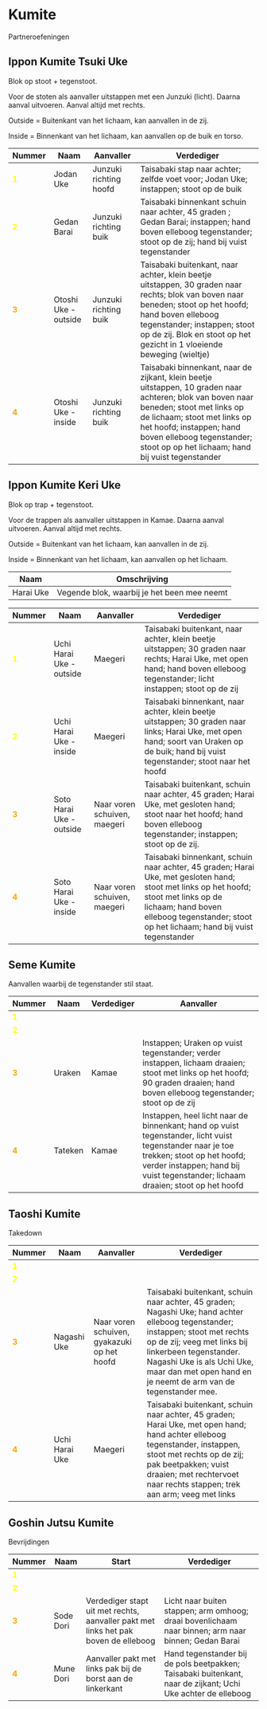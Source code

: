 # Kumite

Partneroefeningen

## Ippon Kumite Tsuki Uke

Blok op stoot + tegenstoot.

Voor de stoten als aanvaller uitstappen met een Junzuki (licht). Daarna aanval uitvoeren. Aanval altijd met rechts.

Outside = Buitenkant van het lichaam, kan aanvallen in de zij.

Inside = Binnenkant van het lichaam, kan aanvallen op de buik en torso.

| Nummer                                  | Naam                 | Aanvaller              | Verdediger                                                                                                                                                                                                                                                                           |
|-----------------------------------------|----------------------|------------------------|--------------------------------------------------------------------------------------------------------------------------------------------------------------------------------------------------------------------------------------------------------------------------------------|
| <span style="color:yellow">**1**</span> | Jodan Uke            | Junzuki richting hoofd | Taisabaki stap naar achter; zelfde voet voor; Jodan Uke; instappen; stoot op de buik                                                                                                                                                                                                 |
| <span style="color:yellow">**2**</span> | Gedan Barai          | Junzuki richting buik  | Taisabaki binnenkant schuin naar achter, 45 graden ; Gedan Barai; instappen; hand boven elleboog tegenstander; stoot op de zij; hand bij vuist tegenstander                                                                                                                          |
| <span style="color:orange">**3**</span> | Otoshi Uke - outside | Junzuki richting buik  | Taisabaki buitenkant, naar achter, klein beetje uitstappen, 30 graden naar rechts; blok van boven naar beneden; stoot op het hoofd; hand boven elleboog tegenstander; instappen; stoot op de zij. Blok en stoot op het gezicht in 1 vloeiende beweging (wieltje)                     |
| <span style="color:orange">**4**</span> | Otoshi Uke - inside  | Junzuki richting buik  | Taisabaki binnenkant, naar de zijkant, klein beetje uitstappen, 10 graden naar achteren; blok van boven naar beneden; stoot met links op de lichaam; stoot met links op het hoofd; instappen; hand boven elleboog tegenstander; stoot op op het lichaam; hand bij vuist tegenstander |

## Ippon Kumite Keri Uke

Blok op trap + tegenstoot.

Voor de trappen als aanvaller uitstappen in Kamae. Daarna aanval uitvoeren. Aanval altijd met rechts.

Outside = Buitenkant van het lichaam, kan aanvallen in de zij.

Inside = Binnenkant van het lichaam, kan aanvallen op het lichaam.

| Naam      | Omschrijving                                |
|-----------|---------------------------------------------|
| Harai Uke | Vegende blok, waarbij je het been mee neemt |

| Nummer                                  | Naam                     | Aanvaller                    | Verdediger                                                                                                                                                                                                                          |
|-----------------------------------------|--------------------------|------------------------------|-------------------------------------------------------------------------------------------------------------------------------------------------------------------------------------------------------------------------------------|
| <span style="color:yellow">**1**</span> | Uchi Harai Uke - outside | Maegeri                      | Taisabaki buitenkant, naar achter, klein beetje uitstappen; 30 graden naar rechts; Harai Uke, met open hand; hand boven elleboog tegenstander; licht instappen; stoot op de zij                                                     |
| <span style="color:yellow">**2**</span> | Uchi Harai Uke - inside  | Maegeri                      | Taisabaki binnenkant, naar achter, klein beetje uitstappen; 30 graden naar links; Harai Uke, met open hand; soort van Uraken op de buik; hand bij vuist tegenstander; stoot naar het hoofd                                          |
| <span style="color:orange">**3**</span> | Soto Harai Uke - outside | Naar voren schuiven, maegeri | Taisabaki buitenkant, schuin naar achter, 45 graden; Harai Uke, met gesloten hand; stoot naar het hoofd; hand boven elleboog tegenstander; instappen; stoot op de zij.                                                              |
| <span style="color:orange">**4**</span> | Soto Harai Uke - inside  | Naar voren schuiven, maegeri | Taisabaki binnenkant, schuin naar achter, 45 graden; Harai Uke, met gesloten hand; stoot met links op het hoofd; stoot met links op de lichaam; hand boven elleboog tegenstander; stoot op het lichaam; hand bij vuist tegenstander |

## Seme Kumite

Aanvallen waarbij de tegenstander stil staat.

| Nummer                                  | Naam    | Verdediger | Aanvaller                                                                                                                                                                                                                  |
|-----------------------------------------|---------|------------|----------------------------------------------------------------------------------------------------------------------------------------------------------------------------------------------------------------------------|
| <span style="color:yellow">**1**</span> |         |            |                                                                                                                                                                                                                            |
| <span style="color:yellow">**2**</span> |         |            |                                                                                                                                                                                                                            |
| <span style="color:orange">**3**</span> | Uraken  | Kamae      | Instappen; Uraken op vuist tegenstander; verder instappen, lichaam draaien; stoot met links op het hoofd; 90 graden draaien; hand boven elleboog tegenstander; stoot op de zij                                             |
| <span style="color:orange">**4**</span> | Tateken | Kamae      | Instappen, heel licht naar de binnenkant; hand op vuist tegenstander, licht vuist tegenstander naar je toe trekken; stoot op het hoofd; verder instappen; hand bij vuist tegenstander; lichaam draaien; stoot op het hoofd |

## Taoshi Kumite

Takedown

| Nummer                                  | Naam           | Aanvaller                                   | Verdediger                                                                                                                                                                                                                                                                              |
|-----------------------------------------|----------------|---------------------------------------------|-----------------------------------------------------------------------------------------------------------------------------------------------------------------------------------------------------------------------------------------------------------------------------------------|
| <span style="color:yellow">**1**</span> |                |                                             |                                                                                                                                                                                                                                                                                         |
| <span style="color:yellow">**2**</span> |                |                                             |                                                                                                                                                                                                                                                                                         |
| <span style="color:orange">**3**</span> | Nagashi Uke    | Naar voren schuiven, gyakazuki op het hoofd | Taisabaki buitenkant, schuin naar achter, 45 graden; Nagashi Uke; hand achter elleboog tegenstander; instappen; stoot met rechts op de zij; veeg met links bij linkerbeen tegenstander. Nagashi Uke is als Uchi Uke, maar dan met open hand en je neemt de arm van de tegenstander mee. |
| <span style="color:orange">**4**</span> | Uchi Harai Uke | Maegeri                                     | Taisabaki buitenkant, schuin naar achter, 45 graden; Harai Uke, met open hand; hand achter elleboog tegenstander, instappen, stoot met rechts op  de zij; pak beetpakken; vuist draaien; met rechtervoet naar rechts stappen; trek aan arm; veeg met links                              |

## Goshin Jutsu Kumite

Bevrijdingen

| Nummer                                  | Naam      | Start                                                                               | Verdediger                                                                                                   |
|-----------------------------------------|-----------|-------------------------------------------------------------------------------------|--------------------------------------------------------------------------------------------------------------|
| <span style="color:yellow">**1**</span> |           |                                                                                     |                                                                                                              |
| <span style="color:yellow">**2**</span> |           |                                                                                     |                                                                                                              |
| <span style="color:orange">**3**</span> | Sode Dori | Verdediger stapt uit met rechts, aanvaller pakt met links het pak boven de elleboog | Licht naar buiten stappen; arm omhoog; draai bovenlichaam naar binnen; arm naar binnen; Gedan Barai          |
| <span style="color:orange">**4**</span> | Mune Dori | Aanvaller pakt met links pak bij de borst aan de linkerkant                         | Hand tegenstander bij de pols beetpakken; Taisabaki buitenkant, naar de zijkant; Uchi Uke achter de elleboog |
